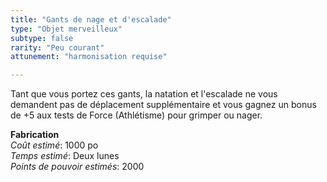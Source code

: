 ```yaml
---
title: "Gants de nage et d'escalade"
type: "Objet merveilleux"
subtype: false
rarity: "Peu courant"
attunement: "harmonisation requise"

---
```

Tant que vous portez ces gants, la natation et l'escalade ne vous demandent pas de déplacement supplémentaire et vous gagnez un bonus de +5 aux tests de Force (Athlétisme) pour grimper ou nager.  

**Fabrication**  
*Coût estimé*: 1000 po  
*Temps estimé*: Deux lunes  
*Points de pouvoir estimés*: 2000      
